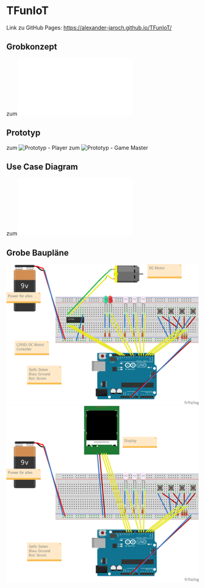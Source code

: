 # TFunIoT
Link zu GitHub Pages: 
https://alexander-jaroch.github.io/TFunIoT/

## Grobkonzept
zum ![Grobkonzept](ArduinoAvengers_BatteryBrothers_Grobentwurf.pdf)

## Prototyp
zum ![Prototyp - Player](https://www.figma.com/proto/OP6040JL8D7NB1fCvU2svN/IoT-Spieler-v01?node-id=1%3A38&viewport=1254%2C530%2C1.4709043502807617&scaling=min-zoom&page-id=0%3A1)
zum ![Prototyp - Game Master](https://www.figma.com/proto/K9vJf8h62jGfA8uCMdBjYM/IoT-Game-Master-v01?node-id=1%3A62&viewport=134%2C157%2C0.155972421169281&scaling=min-zoom&page-id=0%3A1)

## Use Case Diagram
zum ![Use Case Diagram](UseCaseDiagram.pdf)

## Grobe Baupläne
![Bauplan - Spieler](Spieler_v01_Steckplatine.png)
![Bauplan - Game Master](GameMaster_v01_Steckplatine.png)
